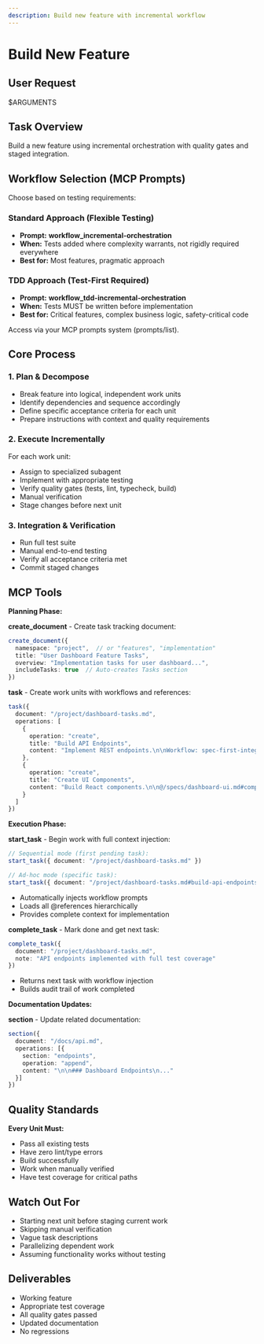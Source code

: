 ```yaml
---
description: Build new feature with incremental workflow
---
```


# Build New Feature

## User Request

$ARGUMENTS

## Task Overview

Build a new feature using incremental orchestration with quality gates and staged integration.

## Workflow Selection (MCP Prompts)

Choose based on testing requirements:

### Standard Approach (Flexible Testing)
- **Prompt:** **workflow_incremental-orchestration**
- **When:** Tests added where complexity warrants, not rigidly required everywhere
- **Best for:** Most features, pragmatic approach

### TDD Approach (Test-First Required)
- **Prompt:** **workflow_tdd-incremental-orchestration**
- **When:** Tests MUST be written before implementation
- **Best for:** Critical features, complex business logic, safety-critical code

Access via your MCP prompts system (prompts/list).

## Core Process

### 1. Plan & Decompose
- Break feature into logical, independent work units
- Identify dependencies and sequence accordingly
- Define specific acceptance criteria for each unit
- Prepare instructions with context and quality requirements

### 2. Execute Incrementally
For each work unit:
- Assign to specialized subagent
- Implement with appropriate testing
- Verify quality gates (tests, lint, typecheck, build)
- Manual verification
- Stage changes before next unit

### 3. Integration & Verification
- Run full test suite
- Manual end-to-end testing
- Verify all acceptance criteria met
- Commit staged changes

## MCP Tools

**Planning Phase:**

**create_document** - Create task tracking document:
```typescript
create_document({
  namespace: "project",  // or "features", "implementation"
  title: "User Dashboard Feature Tasks",
  overview: "Implementation tasks for user dashboard...",
  includeTasks: true  // Auto-creates Tasks section
})
```

**task** - Create work units with workflows and references:
```typescript
task({
  document: "/project/dashboard-tasks.md",
  operations: [
    {
      operation: "create",
      title: "Build API Endpoints",
      content: "Implement REST endpoints.\n\nWorkflow: spec-first-integration\n\n@/specs/dashboard-api.md"
    },
    {
      operation: "create",
      title: "Create UI Components",
      content: "Build React components.\n\n@/specs/dashboard-ui.md#components"
    }
  ]
})
```

**Execution Phase:**

**start_task** - Begin work with full context injection:
```typescript
// Sequential mode (first pending task):
start_task({ document: "/project/dashboard-tasks.md" })

// Ad-hoc mode (specific task):
start_task({ document: "/project/dashboard-tasks.md#build-api-endpoints" })
```
- Automatically injects workflow prompts
- Loads all @references hierarchically
- Provides complete context for implementation

**complete_task** - Mark done and get next task:
```typescript
complete_task({
  document: "/project/dashboard-tasks.md",
  note: "API endpoints implemented with full test coverage"
})
```
- Returns next task with workflow injection
- Builds audit trail of work completed

**Documentation Updates:**

**section** - Update related documentation:
```typescript
section({
  document: "/docs/api.md",
  operations: [{
    section: "endpoints",
    operation: "append",
    content: "\n\n### Dashboard Endpoints\n..."
  }]
})
```

## Quality Standards

**Every Unit Must:**
- Pass all existing tests
- Have zero lint/type errors
- Build successfully
- Work when manually verified
- Have test coverage for critical paths

## Watch Out For

- Starting next unit before staging current work
- Skipping manual verification
- Vague task descriptions
- Parallelizing dependent work
- Assuming functionality works without testing

## Deliverables

- Working feature
- Appropriate test coverage
- All quality gates passed
- Updated documentation
- No regressions
